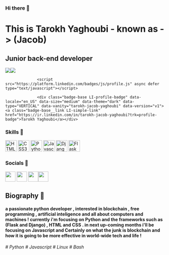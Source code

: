 ### Hi there 👋

This is Tarokh Yaghoubi - known as -> (Jacob)
===============================

Junior back-end developer
-----------------------------

<a href="https://www.twitter.com/TarokhY" target="_blank" rel="noreferrer"><img
                  src="https://img.shields.io/twitter/follow/TarokhY?logo=twitter&style=for-the-badge&color=0891b2&labelColor=1c1917"
                /></a><a href="https://www.github.com/Tarokh-Yaghoubi" target="_blank" rel="noreferrer"><img
                  src="https://img.shields.io/github/followers/Tarokh-Yaghoubi?logo=github&style=for-the-badge&color=0891b2&labelColor=1c1917" /></a>
                  
                  <script src="https://platform.linkedin.com/badges/js/profile.js" async defer type="text/javascript"></script>
                  
                  <div class="badge-base LI-profile-badge" data-locale="en_US" data-size="medium" data-theme="dark" data-type="VERTICAL" data-vanity="tarokh-jacob-yaghoubi" data-version="v1"><a class="badge-base__link LI-simple-link" href="https://ir.linkedin.com/in/tarokh-jacob-yaghoubi?trk=profile-badge">Tarokh Yaghoubi</a></div>
              
                  
### Skills 📖

<p align="left">
    <a href="https://developer.mozilla.org/en-US/docs/Glossary/HTML5" target="_blank" rel="noreferrer"><img src="https://raw.githubusercontent.com/danielcranney/readme-generator/main/public/icons/skills/html5-colored.svg" width="36" height="36" alt="HTML5" /></a>
    <a href="https://developer.mozilla.org/en-US/docs/Web/CSS" target="_blank" rel="noreferrer"><img src="https://raw.githubusercontent.com/danielcranney/readme-generator/main/public/icons/skills/css3-colored.svg" width="36" height="36" alt="CSS3" /></a>
  <a href="https://python.org" target="_blank" rel="noreferrer"><img src="https://raw.githubusercontent.com/danielcranney/readme-generator/main/public/icons/skills/python.svg" width="36" height="36" alt="Python" /></a>
<a href="https://developer.mozilla.org/en-US/docs/Web/JavaScript" target="_blank" rel="noreferrer"><img src="https://raw.githubusercontent.com/danielcranney/readme-generator/main/public/icons/skills/javascript-colored.svg" width="36" height="36" alt="Javascript" /></a>
  <a href="https://djangoproject.com/" target="_blank" rel="noreferrer"><img src="https://raw.githubusercontent.com/danielcranney/readme-generator/main/public/icons/skills/django.svg" width="36" height="36" alt="Django" /></a>
      <a href="https://flask.palletsprojects.com/" target="_blank" rel="noreferrer"><img src="https://raw.githubusercontent.com/danielcranney/readme-generator/main/public/icons/skills/flask.svg" width="36" height="36" alt="Flask" /></a>
</p>

### Socials 🔖
                  
<p align="left">
    <a href="https://www.instagram.com/tarokh.yaghoubi" target="_blank" rel="noreferrer"><img src="https://raw.githubusercontent.com/danielcranney/readme-generator/main/public/icons/socials/instagram.svg" width="32" height="32" /></a>
<a href="https://www.github.com/Tarokh-Yaghoubi" target="_blank" rel="noreferrer"><img src="https://raw.githubusercontent.com/danielcranney/readme-generator/main/public/icons/socials/github-dark.svg" width="32" height="32" /></a>
  <a href="https://www.twitter.com/TarokhY" target="_blank" rel="noreferrer"><img src="https://raw.githubusercontent.com/danielcranney/readme-generator/main/public/icons/socials/twitter.svg" width="32" height="32" /></a><a href="https://www.linkedin.com/in/tarokh-yaghoubi-640249229" target="_blank" rel="noreferrer"><img src="https://raw.githubusercontent.com/danielcranney/readme-generator/main/public/icons/socials/linkedin.svg" width="32" height="32" /></a></p>
  
  
## Biography 📘 

<h4>
a passionate python developer , interested in blockchain , free programming , artificial inteligence and all about computers and machines ! 
currently i'm focusing on Python and the frameworks such as (Flask and Django) , HTML and CSS . in next up-coming months i'll be focusing on Javascript and Certainly on what the junk is blockchain and how it is going to be more effective in world-wide tech and life !



<h6># Python # Javascript # Linux # Bash</h6>
